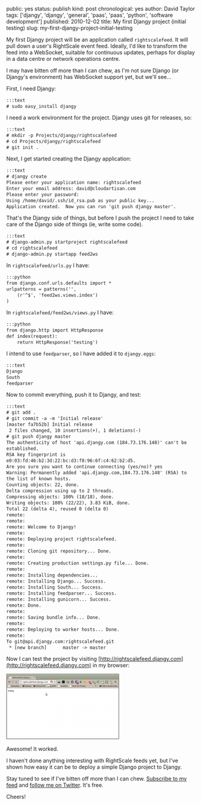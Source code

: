 public: yes
status: publish
kind: post
chronological: yes
author: David Taylor
tags: ['djangy', 'djangy', 'general', 'paas', 'paas', 'python', 'software development']
published: 2010-12-02
title: My first Djangy project (initial testing)
slug: my-first-djangy-project-initial-testing

My first Djangy project will be an application called `rightscalefeed`. It will pull down a user's RightScale event feed. Ideally, I'd like to transform the feed into a WebSocket, suitable for continuous updates, perhaps for display in a data centre or network operations centre.

I may have bitten off more than I can chew, as I'm not sure Django (or Djangy's environment) has WebSocket support yet, but we'll see...

First, I need Djangy:


    :::text
    # sudo easy_install djangy


I need a work environment for the project. Djangy uses git for releases, so:


    :::text
    # mkdir -p Projects/djangy/rightscalefeed
    # cd Projects/djangy/rightscalefeed
    # git init .


Next, I get started creating the Djangy application:


    :::text
    # djangy create
    Please enter your application name: rightscalefeed  
    Enter your email address: david@cloudartisan.com
    Please enter your password:  
    Using /home/david/.ssh/id_rsa.pub as your public key...  
    Application created.  Now you can run 'git push djangy master'.


That's the Djangy side of things, but before I push the project I need to take care of the Django side of things (ie, write some code).


    :::text
    # django-admin.py startproject rightscalefeed
    # cd rightscalefeed
    # django-admin.py startapp feed2ws


In `rightscalefeed/urls.py` I have:



    :::python
    from django.conf.urls.defaults import *  
    urlpatterns = patterns('',
        (r'^$', 'feed2ws.views.index')
    )



In `rightscalefeed/feed2ws/views.py` I have:



    :::python
    from django.http import HttpResponse  
    def index(request):
        return HttpResponse('testing')



I intend to use `feedparser`, so I have added it to `djangy.eggs`:


    :::text
    Django
    South
    feedparser


Now to commit everything, push it to Djangy, and test:


    :::text
    # git add .
    # git commit -a -m 'Initial release'
    [master fa7b52b] Initial release
     2 files changed, 10 insertions(+), 1 deletions(-)
    # git push djangy master
    The authenticity of host 'api.djangy.com (184.73.176.148)' can't be established.
    RSA key fingerprint is e0:03:fd:46:b2:3d:22:bc:d3:f8:96:6f:c4:62:b2:d5.
    Are you sure you want to continue connecting (yes/no)? yes
    Warning: Permanently added 'api.djangy.com,184.73.176.148' (RSA) to the list of known hosts.
    Counting objects: 22, done.
    Delta compression using up to 2 threads.
    Compressing objects: 100% (18/18), done.
    Writing objects: 100% (22/22), 3.83 KiB, done.
    Total 22 (delta 4), reused 0 (delta 0)
    remote: 
    remote: 
    remote: Welcome to Djangy!
    remote: 
    remote: Deploying project rightscalefeed.
    remote: 
    remote: Cloning git repository... Done.
    remote: 
    remote: Creating production settings.py file... Done.
    remote: 
    remote: Installing dependencies...
    remote: Installing Django... Success.
    remote: Installing South... Success.
    remote: Installing feedparser... Success.
    remote: Installing gunicorn... Success.
    remote: Done.
    remote: 
    remote: Saving bundle info... Done.
    remote: 
    remote: Deploying to worker hosts... Done.
    remote: 
    To git@api.djangy.com:rightscalefeed.git
     * [new branch]      master -> master


Now I can test the project by visiting [http://rightscalefeed.djangy.com](http://rightscalefeed.djangy.com) in my browser:

[![Testing rightscalefeed.djangy.com](/media/img/2010/11/rightscalefeed.djangy.com-testing-300x174.png)](/media/img/2010/11/rightscalefeed.djangy.com-testing.png)

Awesome! It worked.

I haven't done anything interesting with RightScale feeds yet, but I've shown how easy it can be to deploy a simple Django project to Djangy.

Stay tuned to see if I've bitten off more than I can chew. [Subscribe to my feed](http://feedburner.google.com/cloudartisan) and [follow me on Twitter](http://twitter.com/davidltaylor). It's free.

Cheers!
